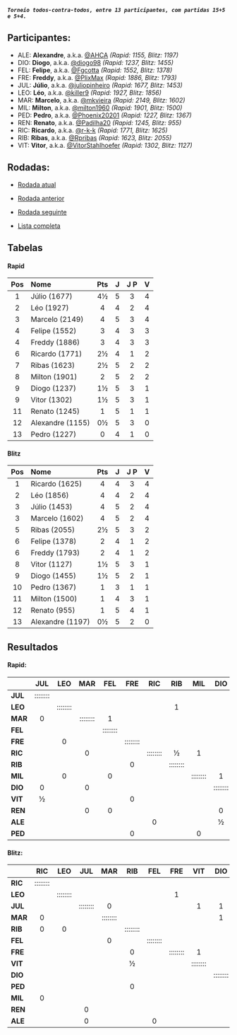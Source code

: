 ***`Torneio todos-contra-todos, entre 13 participantes, com partidas 15+5 e 5+4.`***

## Participantes:

* ALE: **Alexandre**, a.k.a. [@AHCA](https://www.lichess.org/@/AHCA) *(Rapid: 1155, Blitz: 1197)*
* DIO: **Diogo**, a.k.a. [@diogo98](https://www.lichess.org/@/diogo98) *(Rapid: 1237, Blitz: 1455)*
* FEL: **Felipe**, a.k.a. [@Fgcotta](https://www.lichess.org/@/Fgcotta) *(Rapid: 1552, Blitz: 1378)*
* FRE: **Freddy**, a.k.a. [@PlixMax](https://www.lichess.org/@/PlixMax) *(Rapid: 1886, Blitz: 1793)*
* JUL: **Júlio**, a.k.a. [@juliopinheiro](https://www.lichess.org/@/juliopinheiro) *(Rapid: 1677, Blitz: 1453)*
* LEO: **Léo**, a.k.a. [@killer9](https://www.lichess.org/@/killer9) *(Rapid: 1927, Blitz: 1856)*
* MAR: **Marcelo**, a.k.a. [@mkvieira](https://www.lichess.org/@/mkvieira) *(Rapid: 2149, Blitz: 1602)*
* MIL: **Milton**, a.k.a. [@milton1960](https://www.lichess.org/@/milton1960) *(Rapid: 1901, Blitz: 1500)*
* PED: **Pedro**, a.k.a. [@Phoenix20201](https://www.lichess.org/@/Phoenix20201) *(Rapid: 1227, Blitz: 1367)*
* REN: **Renato**, a.k.a. [@Padilha20](https://www.lichess.org/@/Padilha20) *(Rapid: 1245, Blitz: 955)*
* RIC: **Ricardo**, a.k.a. [@r-k-k](https://www.lichess.org/@/r-k-k) *(Rapid: 1771, Blitz: 1625)*
* RIB: **Ribas**, a.k.a. [@Rpribas](https://www.lichess.org/@/Rpribas) *(Rapid: 1623, Blitz: 2055)*
* VIT: **Vitor**, a.k.a. [@VitorStahlhoefer](https://www.lichess.org/@/VitorStahlhoefer) *(Rapid: 1302, Blitz: 1127)*

## Rodadas:

* [Rodada atual](https://grupo-de-xadrez.github.io/rodadas/5)

* [Rodada anterior](https://grupo-de-xadrez.github.io/rodadas/4)

* [Rodada seguinte](https://grupo-de-xadrez.github.io/rodadas/6)

* [Lista completa](https://grupo-de-xadrez.github.io/rodadas)

## Tabelas

#### Rapid

| Pos | Nome | Pts | J | J P | V |
| :---: | :--- | :---: | :---: | :---: | :---: |
| 1 | Júlio (1677) | 4½ | 5 | 3 | 4 |
| 2 | Léo (1927) | 4 | 4 | 2 | 4 |
| 3 | Marcelo (2149) | 4 | 5 | 3 | 4 |
| 4 | Felipe (1552) | 3 | 4 | 3 | 3 |
| 4 | Freddy (1886) | 3 | 4 | 3 | 3 |
| 6 | Ricardo (1771) | 2½ | 4 | 1 | 2 |
| 7 | Ribas (1623) | 2½ | 5 | 2 | 2 |
| 8 | Milton (1901) | 2 | 5 | 2 | 2 |
| 9 | Diogo (1237) | 1½ | 5 | 3 | 1 |
| 9 | Vitor (1302) | 1½ | 5 | 3 | 1 |
| 11 | Renato (1245) | 1 | 5 | 1 | 1 |
| 12 | Alexandre (1155) | 0½ | 5 | 3 | 0 |
| 13 | Pedro (1227) | 0 | 4 | 1 | 0 |

#### Blitz

| Pos | Nome | Pts | J | J P | V |
| :---: | :--- | :---: | :---: | :---: | :---: |
| 1 | Ricardo (1625) | 4 | 4 | 3 | 4 |
| 2 | Léo (1856) | 4 | 4 | 2 | 4 |
| 3 | Júlio (1453) | 4 | 5 | 2 | 4 |
| 3 | Marcelo (1602) | 4 | 5 | 2 | 4 |
| 5 | Ribas (2055) | 2½ | 5 | 3 | 2 |
| 6 | Felipe (1378) | 2 | 4 | 1 | 2 |
| 6 | Freddy (1793) | 2 | 4 | 1 | 2 |
| 8 | Vitor (1127) | 1½ | 5 | 3 | 1 |
| 9 | Diogo (1455) | 1½ | 5 | 2 | 1 |
| 10 | Pedro (1367) | 1 | 3 | 1 | 1 |
| 11 | Milton (1500) | 1 | 4 | 3 | 1 |
| 12 | Renato (955) | 1 | 5 | 4 | 1 |
| 13 | Alexandre (1197) | 0½ | 5 | 2 | 0 |

## Resultados

#### Rapid:

| | JUL | LEO | MAR | FEL | FRE | RIC | RIB | MIL | DIO | VIT | REN | ALE | PED |
| :--- | :---: | :---: | :---: | :---: | :---: | :---: | :---: | :---: | :---: | :---: | :---: | :---: | :---: |
| **JUL** | :::::::: |  |  |  |  |  |  |  |  |  | 1 | 1 |  |
| **LEO** |  | :::::::: |  |  |  |  | 1 |  |  |  |  |  |  |
| **MAR** | 0 |  | :::::::: | 1 |  |  |  |  |  |  |  |  |  |
| **FEL** |  |  |  | :::::::: |  |  |  |  |  |  |  | 1 |  |
| **FRE** |  | 0 |  |  | :::::::: |  |  |  |  |  |  |  |  |
| **RIC** |  |  | 0 |  |  | :::::::: | ½ | 1 |  |  |  |  |  |
| **RIB** |  |  |  |  | 0 |  | :::::::: |  |  | 1 |  |  | 1 |
| **MIL** |  | 0 |  | 0 |  |  |  | :::::::: | 1 |  |  |  |  |
| **DIO** | 0 |  | 0 |  |  |  |  |  | :::::::: |  |  |  |  |
| **VIT** | ½ |  |  |  | 0 |  |  |  |  | :::::::: |  |  |  |
| **REN** |  |  | 0 | 0 |  |  |  |  | 0 |  | :::::::: |  |  |
| **ALE** |  |  |  |  |  | 0 |  |  | ½ |  |  | :::::::: |  |
| **PED** |  |  |  |  | 0 |  |  | 0 |  | 0 |  |  | :::::::: |

#### Blitz:

| | RIC | LEO | JUL | MAR | RIB | FEL | FRE | VIT | DIO | PED | MIL | REN | ALE |
| :--- | :---: | :---: | :---: | :---: | :---: | :---: | :---: | :---: | :---: | :---: | :---: | :---: | :---: |
| **RIC** | :::::::: |  |  |  |  |  |  |  |  |  |  |  | 1 |
| **LEO** |  | :::::::: |  |  |  |  | 1 |  |  |  | 1 |  |  |
| **JUL** |  |  | :::::::: | 0 |  |  |  | 1 | 1 |  |  |  |  |
| **MAR** | 0 |  |  | :::::::: |  |  |  |  | 1 |  |  | 1 |  |
| **RIB** | 0 | 0 |  |  | :::::::: |  |  |  |  |  |  |  |  |
| **FEL** |  |  |  | 0 |  | :::::::: |  |  |  |  | 0 | 1 |  |
| **FRE** |  |  |  |  | 0 |  | :::::::: | 1 |  | 1 |  |  |  |
| **VIT** |  |  |  |  | ½ |  |  | :::::::: |  |  |  |  |  |
| **DIO** |  |  |  |  |  |  |  |  | :::::::: |  | 1 | 0 | ½ |
| **PED** |  |  |  |  | 0 |  |  |  |  | :::::::: |  |  |  |
| **MIL** | 0 |  |  |  |  |  |  |  |  |  | :::::::: |  |  |
| **REN** |  |  | 0 |  |  |  |  |  |  |  |  | :::::::: |  |
| **ALE** |  |  | 0 |  |  | 0 |  |  |  |  |  |  | :::::::: |

